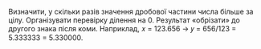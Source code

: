 Визначити, у скільки разів значення дробової частини числа більше за
цілу. Організувати перевірку ділення на 0. Результат «обрізати» до другого
знака після коми. Наприклад, 𝑥 = 123.656 -> 𝑦 = 656/123 = 5.333333 =
5.330000.
